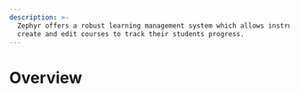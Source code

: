 ```yaml
---
description: >-
  Zephyr offers a robust learning management system which allows instructors to
  create and edit courses to track their students progress.
---
```


# Overview

